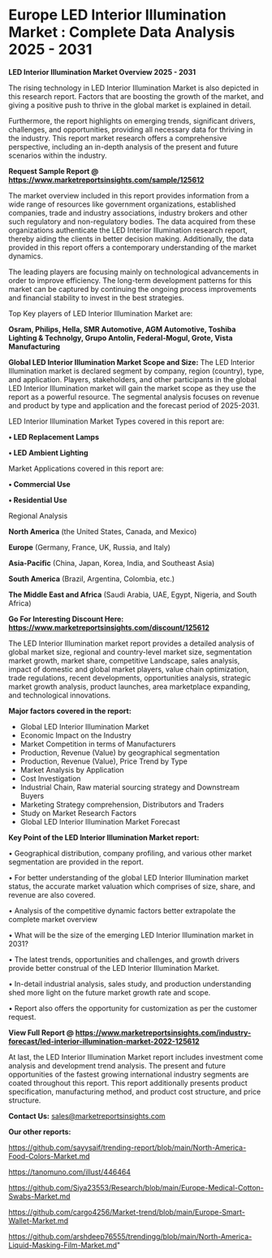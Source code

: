 # Europe LED Interior Illumination Market : Complete Data Analysis 2025 - 2031

<Strong> LED Interior Illumination Market Overview 2025 - 2031</strong>

The rising technology in LED Interior Illumination Market is also depicted in this research report. Factors that are boosting the growth of the market, and giving a positive push to thrive in the global market is explained in detail.

Furthermore, the report highlights on emerging trends, significant drivers, challenges, and opportunities, providing all necessary data for thriving in the industry. This report market research offers a comprehensive perspective, including an in-depth analysis of the present and future scenarios within the industry.

<strong>Request Sample Report @ <a href=https://www.marketreportsinsights.com/sample/125612>https://www.marketreportsinsights.com/sample/125612</a></strong>

The market overview included in this report provides information from a wide range of resources like government organizations, established companies, trade and industry associations, industry brokers and other such regulatory and non-regulatory bodies. The data acquired from these organizations authenticate the LED Interior Illumination research report, thereby aiding the clients in better decision making. Additionally, the data provided in this report offers a contemporary understanding of the market dynamics.

The leading players are focusing mainly on technological advancements in order to improve efficiency. The long-term development patterns for this market can be captured by continuing the ongoing process improvements and financial stability to invest in the best strategies.

Top Key players of LED Interior Illumination Market are:

<strong>Osram, Philips, Hella, SMR Automotive, AGM Automotive, Toshiba Lighting & Technolgy, Grupo Antolin, Federal-Mogul, Grote, Vista Manufacturing</strong>

<strong><b>Global LED Interior Illumination Market Scope and Size:</b></strong>
The LED Interior Illumination market is declared segment by company, region (country), type, and application. Players, stakeholders, and other participants in the global LED Interior Illumination market will gain the market scope as they use the report as a powerful resource. The segmental analysis focuses on revenue and product by type and application and the forecast period of 2025-2031.

LED Interior Illumination Market Types covered in this report are:

<strong>• LED Replacement Lamps

• LED Ambient Lighting</strong>

Market Applications covered in this report are:

<strong>• Commercial Use

• Residential Use</strong> 

Regional Analysis

<strong>North America</strong> (the United States, Canada, and Mexico)

<strong>Europe</strong> (Germany, France, UK, Russia, and Italy)

<strong>Asia-Pacific</strong> (China, Japan, Korea, India, and Southeast Asia)

<strong>South America</strong> (Brazil, Argentina, Colombia, etc.)

<strong>The Middle East and Africa</strong> (Saudi Arabia, UAE, Egypt, Nigeria, and South Africa)

<strong>Go For Interesting Discount Here: <a href=https://www.marketreportsinsights.com/discount/125612>https://www.marketreportsinsights.com/discount/125612</a></strong>

The LED Interior Illumination market report provides a detailed analysis of global market size, regional and country-level market size, segmentation market growth, market share, competitive Landscape, sales analysis, impact of domestic and global market players, value chain optimization, trade regulations, recent developments, opportunities analysis, strategic market growth analysis, product launches, area marketplace expanding, and technological innovations.

<strong><b>Major factors covered in the report:</b></strong>
<ul>
  <li>Global LED Interior Illumination Market </li>
  <li>Economic Impact on the Industry</li>
  <li>Market Competition in terms of Manufacturers</li>
  <li>Production, Revenue (Value) by geographical segmentation</li>
  <li>Production, Revenue (Value), Price Trend by Type</li>
  <li>Market Analysis by Application</li>
  <li>Cost Investigation</li>
  <li>Industrial Chain, Raw material sourcing strategy and Downstream Buyers</li>
  <li>Marketing Strategy comprehension, Distributors and Traders</li>
  <li>Study on Market Research Factors</li>
  <li>Global LED Interior Illumination Market Forecast</li>
</ul>

<strong><b>Key Point of the LED Interior Illumination Market report:</b></strong>

• Geographical distribution, company profiling, and various other market segmentation are provided in the report.

• For better understanding of the global LED Interior Illumination market status, the accurate market valuation which comprises of size, share, and revenue are also covered.

• Analysis of the competitive dynamic factors better extrapolate the complete market overview

• What will be the size of the emerging LED Interior Illumination market in 2031?

• The latest trends, opportunities and challenges, and growth drivers provide better construal of the LED Interior Illumination Market.

• In-detail industrial analysis, sales study, and production understanding shed more light on the future market growth rate and scope.

• Report also offers the opportunity for customization as per the customer request.

<strong><b>View Full Report @ <a href=https://www.marketreportsinsights.com/industry-forecast/led-interior-illumination-market-2022-125612>https://www.marketreportsinsights.com/industry-forecast/led-interior-illumination-market-2022-125612</a></b></strong>


At last, the LED Interior Illumination Market report includes investment come analysis and development trend analysis. The present and future opportunities of the fastest growing international industry segments are coated throughout this report. This report additionally presents product specification, manufacturing method, and product cost structure, and price structure.

<strong>Contact Us:</strong>
sales@marketreportsinsights.com

<strong>Our other reports:</strong>

<a href=https://github.com/sayysaif/trending-report/blob/main/North-America-Food-Colors-Market.md>https://github.com/sayysaif/trending-report/blob/main/North-America-Food-Colors-Market.md</a>

<a href=https://tanomuno.com/illust/446464>https://tanomuno.com/illust/446464</a>

<a href=https://github.com/Siya23553/Research/blob/main/Europe-Medical-Cotton-Swabs-Market.md>https://github.com/Siya23553/Research/blob/main/Europe-Medical-Cotton-Swabs-Market.md</a>

<a href=https://github.com/cargo4256/Market-trend/blob/main/Europe-Smart-Wallet-Market.md>https://github.com/cargo4256/Market-trend/blob/main/Europe-Smart-Wallet-Market.md</a>

<a href=https://github.com/arshdeep76555/trendingg/blob/main/North-America-Liquid-Masking-Film-Market.md>https://github.com/arshdeep76555/trendingg/blob/main/North-America-Liquid-Masking-Film-Market.md</a>"
